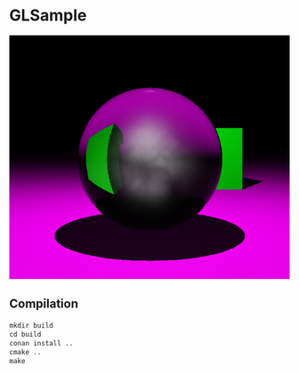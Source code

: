 # GLSample

![Preview](picture1.PNG)

## Compilation 

```
mkdir build
cd build
conan install ..
cmake ..
make
```